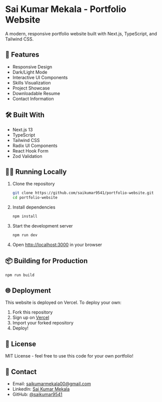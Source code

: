 # Sai Kumar Mekala - Portfolio Website

A modern, responsive portfolio website built with Next.js, TypeScript, and Tailwind CSS.

## 🚀 Features

- Responsive Design
- Dark/Light Mode
- Interactive UI Components
- Skills Visualization
- Project Showcase
- Downloadable Resume
- Contact Information

## 🛠️ Built With

- Next.js 13
- TypeScript
- Tailwind CSS
- Radix UI Components
- React Hook Form
- Zod Validation

## 🏃‍♂️ Running Locally

1. Clone the repository
   ```bash
   git clone https://github.com/saikumar9541/portfolio-website.git
   cd portfolio-website
   ```

2. Install dependencies
   ```bash
   npm install
   ```

3. Start the development server
   ```bash
   npm run dev
   ```

4. Open [http://localhost:3000](http://localhost:3000) in your browser

## 📦 Building for Production

```bash
npm run build
```

## 🌐 Deployment

This website is deployed on Vercel. To deploy your own:

1. Fork this repository
2. Sign up on [Vercel](https://vercel.com)
3. Import your forked repository
4. Deploy!

## 📝 License

MIT License - feel free to use this code for your own portfolio!

## 📧 Contact

- Email: saikumarmekala00@gmail.com
- LinkedIn: [Sai Kumar Mekala](https://linkedin.com/in/sai-kumar-mekala)
- GitHub: [@saikumar9541](https://github.com/saikumar9541) 